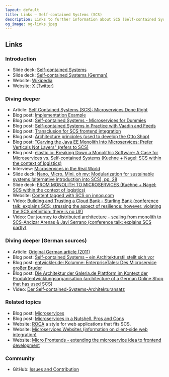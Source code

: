 ```yaml
---
layout: default
title: Links – Self-contained Systems (SCS)
description: Links to further information about SCS (Self-contained Systems)
og_image: og-links.jpeg
---
```


Links
---
### Introduction
* Slide deck: [Self-contained Systems](https://scs-architecture.org/slidedeck/en/scs-infodeck-english.pdf)
* Slide deck: [Self-contained Systems (German)](https://scs-architecture.org/slidedeck/de/scs-infodeck-deutsch.pdf)
* Website: [Wikipedia](https://en.wikipedia.org/wiki/Self-contained_Systems)
* Website: [X (Twitter)](https://twitter.com/scsarchitecture)

### Diving deeper
* Article: [Self Contained Systems (SCS): Microservices Done Right](https://www.infoq.com/articles/scs-microservices-done-right)
* Blog post: [Implementation Example](https://blog.codecentric.de/en/2015/01/self-contained-systems-roca-complete-example-using-spring-boot-thymeleaf-bootstrap/)
* Blog post: [Self-contained Systems - Microservices for Dummies](https://dejanglozic.com/2016/01/04/self-contained-systems-microservices-for-dummies/)
* Blog post: [Self-contained Systems in Practice with Vaadin and Feeds](https://phauer.com/2018/self-contained-systems-vaadin-feeds/)
* Blog post: [Transclusion for SCS frontend integration](https://www.innoq.com/en/blog/transclusion/)
* Blog post: [Architecture principles (used to develop the Otto Shop)](https://www.otto.de/jobs/en/technology/techblog/blogpost/architecture-principles-2013-04-15.php)
* Blog post: ["Carving the Java EE Monolith Into Microservices: Prefer Verticals Not Layers" (refers to SCS)](https://blog.christianposta.com/microservices/carving-the-java-ee-monolith-into-microservices-perfer-verticals-not-layers/)
* Blog post: [elastic.io: Breaking Down a Monolithic Software: A Case for Microservices vs. Self-contained Systems (Kuehne + Nagel: SCS within the context of logistics)](https://www.elastic.io/integration-best-practices/breaking-down-monolith-microservices-and-self-contained-systems/)
* Interview: [Microservices in the Real World](https://www.infoq.com/articles/microservices-real-world/)
* Slide deck: [Nano, Micro, Mini, oh my: Modularization for sustainable systems (alternative introduction into SCS), pp. 28](https://www.innoq.com/en/talks/2014/12/talk-microservices-modularization-softwarearchitecture-berlin/)
* Slide deck: [FROM MONOLITH TO MICROSERVICES (Kuehne + Nagel: SCS within the context of logistics)](https://kuehne-nagel.github.io/monolith-to-microservices)
* Website: [Content tagged with SCS on innoq.com](https://www.innoq.com/en/topics/self-contained-systems/)
* Video: [Building and Trusting a Cloud Bank - Starling Bank (conference talk: explains SCS; stressing the aspect of resilience: however, violating the SCS definition: there is no UI!)](https://www.infoq.com/presentations/starling-bank-resilience/)
* Video: [Our journey to distributed architecture - scaling from monolith to SCS-Ancizar Arenas & Javi Serrano (conference talk: explains SCS partly)](https://youtu.be/HMatW0wSYR4?t=630)

### Diving deeper (German sources)
* Article: [Original German article (2011)](https://www.innoq.com/de/links/softwarearchitektur-im-grossen/)
* Blog post: [Self-contained Systems – ein Architekturstil stellt sich vor](https://www.heise.de/blog/Self-contained-Systems-Ein-Architekturstil-stellt-sich-vor-3038718.html)
* Blog post: [entwickler.de: Kolumne: EnterpriseTales: Des Microservice großer Bruder](https://jaxenter.de/enterprisetales-des-microservice-grosser-bruder-39180)
* Blog post: [Die Architektur der Galeria.de Plattform im Kontext der Produktentwicklungsorganisation (architecture of a German Online Shop that has used SCS)](https://tech.kaufhof.io/general/2015/12/15/architektur-und-organisation-im-galeria-de-produktmanagement)
* Video: [Der Self-contained-Systems-Architekturansatz](https://software-architektur.tv/2022/09/02/folge132.html)

### Related topics
* Blog post: [Microservices](https://martinfowler.com/articles/microservices.html)
* Blog post: [Microservices in a Nutshell. Pros and Cons](https://phauer.com/2015/microservices-nutshell-pros-cons/)
* Website: [ROCA](https://roca-style.org/) a style for web applications that fits SCS.
* Website: [Microservices Websites (information on client-side web integration)](https://gustafnk.github.io/microservice-websites/)
* Website: [Micro Frontends - extending the microservice idea to frontend development](https://micro-frontends.org/)

### Community
* GitHub: [Issues and Contribution](https://github.com/innoq/SCS)
